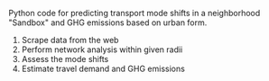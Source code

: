 Python code for predicting transport mode shifts in a neighborhood "Sandbox" and GHG emissions based on urban form.

1. Scrape data from the web
2. Perform network analysis within given radii
3. Assess the mode shifts
4. Estimate travel demand and GHG emissions